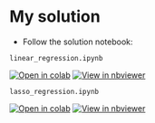# My solution
- Follow the solution notebook:

`linear_regression.ipynb`

[![Open in colab](https://colab.research.google.com/assets/colab-badge.svg)](https://colab.research.google.com/github/gimseng/99-ML-Learning-Projects/blob/master/002/solution/linear_regression.ipynb)
[![View in nbviewer](https://github.com/jupyter/design/blob/master/logos/Badges/nbviewer_badge.svg)](https://nbviewer.jupyter.org/github/gimseng/99-ML-Learning-Projects/blob/master/002/solution/linear_regression.ipynb)

`lasso_regression.ipynb`

[![Open in colab](https://colab.research.google.com/assets/colab-badge.svg)](https://colab.research.google.com/github/gimseng/99-ML-Learning-Projects/blob/master/002/solution/lasso_regression.ipynb)
[![View in nbviewer](https://github.com/jupyter/design/blob/master/logos/Badges/nbviewer_badge.svg)](https://nbviewer.jupyter.org/github/gimseng/99-ML-Learning-Projects/blob/master/002/solution/lasso_regression.ipynb)

